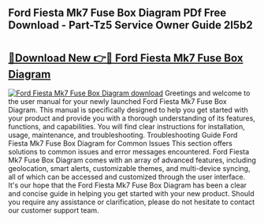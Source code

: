 ## Ford Fiesta Mk7 Fuse Box Diagram PDf Free Download - Part-Tz5 Service Owner Guide 2I5b2

# <h2><a href="http://dftykk.blite.top/?on=Ford+Fiesta+Mk7+Fuse+Box+Diagram">🔗Download New 👉🔴 Ford Fiesta Mk7 Fuse Box Diagram</a></h2>

[![Ford Fiesta Mk7 Fuse Box Diagram download](https://i.imgur.com/lujVjoI.png)](http://dftykk.blite.top/?on=Ford+Fiesta+Mk7+Fuse+Box+Diagram)
Greetings and welcome to the user manual for your newly launched Ford Fiesta Mk7 Fuse Box Diagram. This manual is specifically designed to help you get started with your product and provide you with a thorough understanding of its features, functions, and capabilities. You will find clear instructions for installation, usage, maintenance, and troubleshooting. Troubleshooting Guide Ford Fiesta Mk7 Fuse Box Diagram for Common Issues This section offers solutions to common issues and error messages encountered. Ford Fiesta Mk7 Fuse Box Diagram comes with an array of advanced features, including geolocation, smart alerts, customizable themes, and multi-device syncing, all of which can be accessed and customized through the user interface. It's our hope that the Ford Fiesta Mk7 Fuse Box Diagram has been a clear and concise guide in helping you get started with your new product. Should you require any assistance or clarification, please do not hesitate to contact our customer support team.
